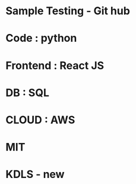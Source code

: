 # Sample Testing - Git hub 

# Code : python
# Frontend : React JS
# DB : SQL
# CLOUD : AWS
# MIT

# KDLS - new 